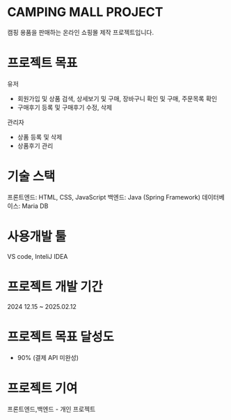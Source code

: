 # CAMPING MALL PROJECT

캠핑 용품을 판매하는 온라인 쇼핑몰 제작 프로젝트입니다.

# 프로젝트 목표

유저 
- 회원가입 및 상품 검색, 상세보기 및 구매, 장바구니 확인 및 구매, 주문목록 확인
- 구매후기 등록 및 구매후기 수정, 삭제
  
관리자 
- 상품 등록 및 삭제
- 상품후기 관리

# 기술 스택

프론트엔드: HTML, CSS, JavaScript
백엔드: Java (Spring Framework)
데이터베이스: Maria DB

# 사용개발 툴

VS code, InteliJ IDEA

# 프로젝트 개발 기간

2024 12.15 ~ 2025.02.12

# 프로젝트 목표 달성도

- 90% (결제 API 미완성)

# 프로젝트 기여

프론트엔드,백엔드 - 개인 프로젝트
